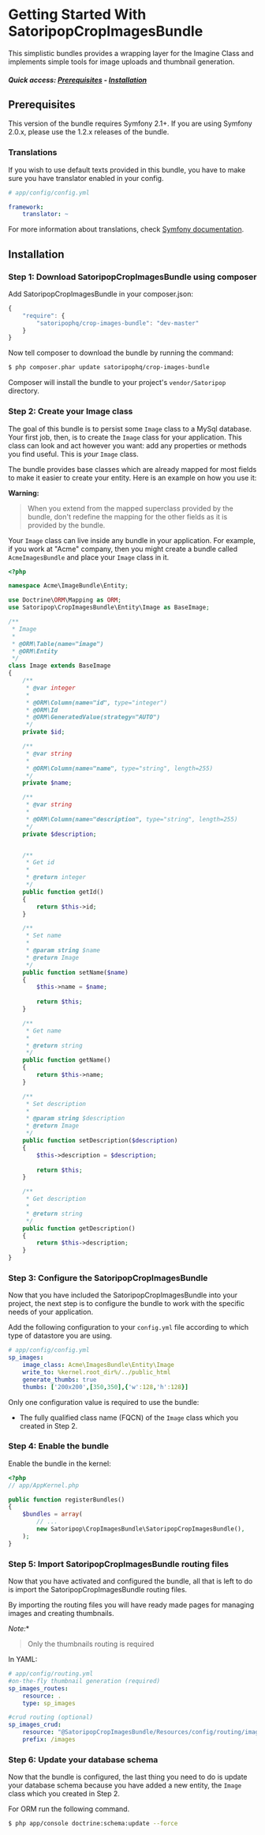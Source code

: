 Getting Started With SatoripopCropImagesBundle
===================================

This simplistic bundles provides a wrapping layer for the Imagine Class and implements simple tools for image uploads and thumbnail generation.

##### Quick access: [Prerequisites](https://github.com/Satoripop/SatoripopCropImagesBundle#prerequisites) - [Installation](https://github.com/Satoripop/SatoripopCropImagesBundle#installation)

## Prerequisites

This version of the bundle requires Symfony 2.1+. If you are using Symfony
2.0.x, please use the 1.2.x releases of the bundle.

### Translations

If you wish to use default texts provided in this bundle, you have to make
sure you have translator enabled in your config.

``` yaml
# app/config/config.yml

framework:
    translator: ~
```

For more information about translations, check [Symfony documentation](http://symfony.com/doc/current/book/translation.html).

## Installation

### Step 1: Download SatoripopCropImagesBundle using composer

Add SatoripopCropImagesBundle in your composer.json:

```js
{
    "require": {
        "satoripophq/crop-images-bundle": "dev-master"
    }
}
```

Now tell composer to download the bundle by running the command:

``` bash
$ php composer.phar update satoripophq/crop-images-bundle
```

Composer will install the bundle to your project's `vendor/Satoripop` directory.

### Step 2: Create your Image class

The goal of this bundle is to persist some `Image` class to a MySql database.
Your first job, then, is to create the `Image` class
for your application. This class can look and act however you want: add any
properties or methods you find useful. This is *your* `Image` class.

The bundle provides base classes which are already mapped for most fields
to make it easier to create your entity. Here is an example on how you use it:

**Warning:**

> When you extend from the mapped superclass provided by the bundle, don't
> redefine the mapping for the other fields as it is provided by the bundle.

Your `Image` class can live inside any bundle in your application. For example,
if you work at "Acme" company, then you might create a bundle called `AcmeImagesBundle`
and place your `Image` class in it.

``` php
<?php

namespace Acme\ImageBundle\Entity;

use Doctrine\ORM\Mapping as ORM;
use Satoripop\CropImagesBundle\Entity\Image as BaseImage;

/**
 * Image
 *
 * @ORM\Table(name="image")
 * @ORM\Entity
 */
class Image extends BaseImage
{
    /**
     * @var integer
     *
     * @ORM\Column(name="id", type="integer")
     * @ORM\Id
     * @ORM\GeneratedValue(strategy="AUTO")
     */
    private $id;

    /**
     * @var string
     *
     * @ORM\Column(name="name", type="string", length=255)
     */
    private $name;

    /**
     * @var string
     *
     * @ORM\Column(name="description", type="string", length=255)
     */
    private $description;


    /**
     * Get id
     *
     * @return integer 
     */
    public function getId()
    {
        return $this->id;
    }

    /**
     * Set name
     *
     * @param string $name
     * @return Image
     */
    public function setName($name)
    {
        $this->name = $name;
    
        return $this;
    }

    /**
     * Get name
     *
     * @return string 
     */
    public function getName()
    {
        return $this->name;
    }

    /**
     * Set description
     *
     * @param string $description
     * @return Image
     */
    public function setDescription($description)
    {
        $this->description = $description;
    
        return $this;
    }

    /**
     * Get description
     *
     * @return string 
     */
    public function getDescription()
    {
        return $this->description;
    }
}
```

### Step 3: Configure the SatoripopCropImagesBundle

Now that you have included  the SatoripopCropImagesBundle into your project, the next step is to configure the bundle to work with
the specific needs of your application.

Add the following configuration to your `config.yml` file according to which type
of datastore you are using.

``` yaml
# app/config/config.yml
sp_images:
    image_class: Acme\ImagesBundle\Entity\Image
    write_to: %kernel.root_dir%/../public_html
    generate_thumbs: true
    thumbs: ['200x200',[350,350],{'w':128,'h':128}]
```

Only one configuration value is required to use the bundle:

* The fully qualified class name (FQCN) of the `Image` class which you created in Step 2.

### Step 4: Enable the bundle

Enable the bundle in the kernel:

``` php
<?php
// app/AppKernel.php

public function registerBundles()
{
    $bundles = array(
        // ...
        new Satoripop\CropImagesBundle\SatoripopCropImagesBundle(),
    );
}
```

### Step 5: Import SatoripopCropImagesBundle routing files

Now that you have activated and configured the bundle, all that is left to do is
import the SatoripopCropImagesBundle routing files.

By importing the routing files you will have ready made pages for managing images and creating thumbnails.

*Note:**

> Only the thumbnails routing is required

In YAML:

``` yaml
# app/config/routing.yml
#on-the-fly thumbnail generation (required)
sp_images_routes:
    resource: .
    type: sp_images

#crud routing (optional)
sp_images_crud:
    resource: "@SatoripopCropImagesBundle/Resources/config/routing/image.xml"
    prefix: /images

```

### Step 6: Update your database schema

Now that the bundle is configured, the last thing you need to do is update your
database schema because you have added a new entity, the `Image` class which you
created in Step 2.

For ORM run the following command.

``` bash
$ php app/console doctrine:schema:update --force
```
